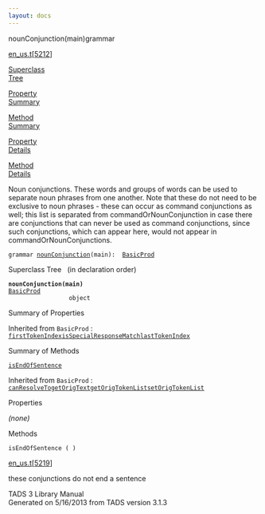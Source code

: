 ```yaml
---
layout: docs
---
```

<span class="title">nounConjunction(main)</span><span class="type">grammar</span>

[en_us.t](../file/en_us.t.html)\[[5212](../source/en_us.t.html#5212)\]

[Superclass  
Tree](#_SuperClassTree_)

[Property  
Summary](#_PropSummary_)

[Method  
Summary](#_MethodSummary_)

[Property  
Details](#_Properties_)

[Method  
Details](#_Methods_)



Noun conjunctions. These words and groups of words can be used to
separate noun phrases from one another. Note that these do not need to
be exclusive to noun phrases - these can occur as command conjunctions
as well; this list is separated from commandOrNounConjunction in case
there are conjunctions that can never be used as command conjunctions,
since such conjunctions, which can appear here, would not appear in
commandOrNounConjunctions.

`grammar `<span class="gramalt">[`nounConjunction`](../object/nounConjunction.html)`(main)`</span>` :   `[`BasicProd`](../object/BasicProd.html)



<span id="_SuperClassTree_"></span>



<span class="hdln">Superclass Tree</span>   (in declaration order)



**`nounConjunction(main)`**  
[`BasicProd`](../object/BasicProd.html)  
`                 object`  
<span id="_PropSummary_"></span>



<span class="hdln">Summary of Properties</span>  





Inherited from `BasicProd` :  
[`firstTokenIndex`](../object/BasicProd.html#firstTokenIndex)[`isSpecialResponseMatch`](../object/BasicProd.html#isSpecialResponseMatch)[`lastTokenIndex`](../object/BasicProd.html#lastTokenIndex)

<span id="_MethodSummary_"></span>



<span class="hdln">Summary of Methods</span>  



[`isEndOfSentence`](#isEndOfSentence)

Inherited from `BasicProd` :  
[`canResolveTo`](../object/BasicProd.html#canResolveTo)[`getOrigText`](../object/BasicProd.html#getOrigText)[`getOrigTokenList`](../object/BasicProd.html#getOrigTokenList)[`setOrigTokenList`](../object/BasicProd.html#setOrigTokenList)

<span id="_Properties_"></span>



<span class="hdln">Properties</span>  



*(none)* <span id="_Methods_"></span>



<span class="hdln">Methods</span>  



<span id="isEndOfSentence"></span>

`isEndOfSentence ( )`

[en_us.t](../file/en_us.t.html)\[[5219](../source/en_us.t.html#5219)\]



these conjunctions do not end a sentence





TADS 3 Library Manual  
Generated on 5/16/2013 from TADS version 3.1.3


